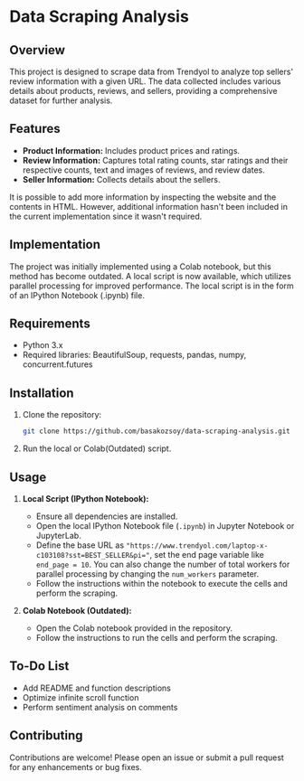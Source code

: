 # Data Scraping Analysis

## Overview
This project is designed to scrape data from Trendyol to analyze top sellers' review information with a given URL. The data collected includes various details about products, reviews, and sellers, providing a comprehensive dataset for further analysis. 

## Features
- **Product Information:** Includes product prices and ratings.
- **Review Information:** Captures total rating counts, star ratings and their respective counts, text and images of reviews, and review dates.
- **Seller Information:** Collects details about the sellers.

It is possible to add more information by inspecting the website and the contents in HTML. However, additional information hasn't been included in the current implementation since it wasn't required.

## Implementation
The project was initially implemented using a Colab notebook, but this method has become outdated. A local script is now available, which utilizes parallel processing for improved performance. The local script is in the form of an IPython Notebook (.ipynb) file.

## Requirements
- Python 3.x
- Required libraries: BeautifulSoup, requests, pandas, numpy, concurrent.futures

## Installation
1. Clone the repository:
    ```bash
    git clone https://github.com/basakozsoy/data-scraping-analysis.git
    ```
2. Run the local or Colab(Outdated) script.

## Usage
1. **Local Script (IPython Notebook):**
    - Ensure all dependencies are installed.
    - Open the local IPython Notebook file (`.ipynb`) in Jupyter Notebook or JupyterLab.
    - Define the base URL as `"https://www.trendyol.com/laptop-x-c103108?sst=BEST_SELLER&pi="`, set the end page variable like `end_page = 10`. You can also change the number of total workers for parallel processing by changing the `num_workers` parameter. 
    - Follow the instructions within the notebook to execute the cells and perform the scraping.

2. **Colab Notebook (Outdated):**
    - Open the Colab notebook provided in the repository.
    - Follow the instructions to run the cells and perform the scraping.

## To-Do List
- Add README and function descriptions
- Optimize infinite scroll function
- Perform sentiment analysis on comments

## Contributing
Contributions are welcome! Please open an issue or submit a pull request for any enhancements or bug fixes.